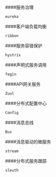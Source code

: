 ####服务治理
```
eureka
```
####客户端负载均衡
```
ribbon
```
####服务容错保护
```
hystrix
```
####声明式服务调用
```
fegin
```
####API网关服务
```
Zuul
```
####分布式配置中心
```
Config
```
####消息总线
```
Bus
```
####消息驱动的微服务
```
stream
```
####分布式服务跟踪
```
sleuth
```
